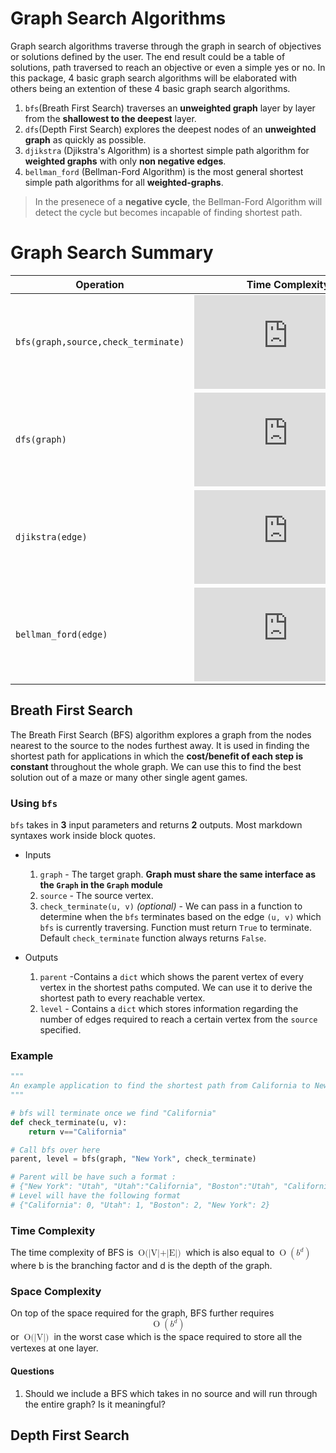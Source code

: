 # Graph Search Algorithms
Graph search algorithms traverse through the graph in search of objectives or solutions defined by the user. The end result could be a table of solutions, path traversed to reach an objective or even a simple yes or no. In this package, 4 basic graph search algorithms will be elaborated with others being an extention of these 4 basic graph search algorithms. 

1. `bfs`(Breath First Search) traverses an **unweighted graph** layer by layer from the **shallowest to the deepest** layer.
2. `dfs`(Depth First Search) explores the deepest nodes of an **unweighted graph** as quickly as possible.
3. `djikstra` (Djikstra's Algorithm) is a shortest simple path algorithm for **weighted graphs** with only **non negative edges**.
4. `bellman_ford` (Bellman-Ford Algorithm) is the most general shortest simple path algorithms for all **weighted-graphs**. 

>In the presenece of a **negative cycle**, the Bellman-Ford Algorithm will detect the cycle but becomes incapable of finding shortest path.

# Graph Search Summary

|Operation|Time Complexity
|----------------|-------------------------------|
`bfs(graph,source,check_terminate)`|![equation](https://latex.codecogs.com/gif.latex?O%28%7CV%7C&plus;%7CE%7C%29)
`dfs(graph)`|![equation](https://latex.codecogs.com/gif.latex?O%28%7CV%7C&plus;%7CE%7C%29)
`djikstra(edge)`|![equation](https://latex.codecogs.com/gif.latex?O%28%7CV%7C%5Clg%20%7CV%7C&plus;%7CE%7C%29)
`bellman_ford(edge)`|![equation](https://latex.codecogs.com/gif.latex?O%28%7CV%7C%7CE%7C%29)

## Breath First Search
The Breath First Search (BFS) algorithm explores a graph from the nodes nearest to the source to the nodes furthest away. It is used in finding the shortest path for applications in which the **cost/benefit of each step is constant** throughout the whole graph. We can use this to find the best solution out of a maze or many other single agent games. 

### Using `bfs`
`bfs` takes in **3** input parameters and returns **2** outputs.
Most markdown syntaxes work inside block quotes.

* Inputs
	1. `graph` - The target graph. **Graph must share the same interface as the `Graph` in the `Graph` module**
	2. `source` - The source vertex.
	3. `check_terminate(u, v)` *(optional)* - We can pass in a function to determine when the `bfs` terminates based on the edge `(u, v)` which `bfs` is currently traversing. Function must return `True` to terminate. Default `check_terminate` function always returns `False`.

* Outputs
	
	1. `parent` -Contains a `dict` which shows the parent vertex of every vertex in the shortest paths computed. We can use it to derive the shortest path to every reachable vertex.
	2. `level` - Contains a `dict` which stores information regarding the number of edges required to reach a certain vertex from the `source` specified. 

### Example
~~~python
"""
An example application to find the shortest path from California to New York
"""

# bfs will terminate once we find "California"
def check_terminate(u, v):
	return v=="California"

# Call bfs over here
parent, level = bfs(graph, "New York", check_terminate) 

# Parent will be have such a format : 
# {"New York": "Utah", "Utah":"California", "Boston":"Utah", "California": None}
# Level will have the following format
# {"California": 0, "Utah": 1, "Boston": 2, "New York": 2}
~~~


### Time Complexity
The time complexity of BFS is <math><mo>O(|V|+|E|)</mo></math> which is also equal to <math><mo>O</mo><mo>(</mo><msup><mi>b</mi><mi>d</mi></msup><mo>)</mo></math> where b is the branching factor and d is the depth of the graph.

### Space Complexity
On top of the space required for the graph, BFS further requires  <math display="block"><mo>O</mo><mo>(</mo><msup><mi>b</mi><mi>d</mi></msup><mo>)</mo></math> or <math><mo>O(|V|)</mo></math> in the worst case which is the space required to store all the vertexes at one layer.

#### Questions

1. Should we include a BFS which takes in no source and will run through the entire graph? Is it meaningful?

## Depth First Search


